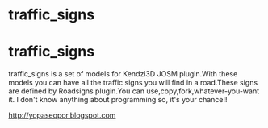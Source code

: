 traffic_signs
=============

traffic_signs
=============

traffic_signs is a set of models for Kendzi3D JOSM plugin.With these models you can have all the traffic signs 
you will find in a road.These signs are defined by Roadsigns plugin.You can use,copy,fork,whatever-you-want it.
I don't know anything about programming so, it's your chance!!

http://yopaseopor.blogspot.com
